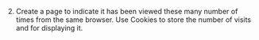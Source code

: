 2. Create a page to indicate it has been viewed these many number of times from the same browser. Use Cookies to store the number of visits and for displaying it.
